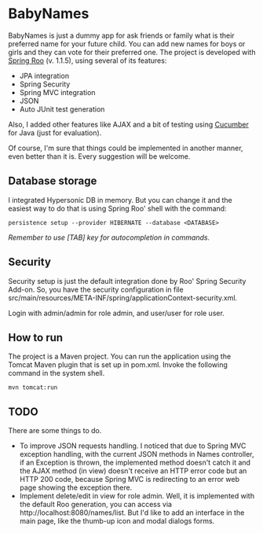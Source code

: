 # BabyNames

BabyNames is just a dummy app for ask friends or family what is their preferred name for your 
future child. You can add new names for boys or girls and they can vote for their preferred 
one. 
The project is developed with [Spring Roo](http://www.springsource.org/spring-roo) (v. 1.1.5), 
using several of its features:

* JPA integration
* Spring Security
* Spring MVC integration
* JSON
* Auto JUnit test generation

Also, I added other features like AJAX and a bit of testing using [Cucumber](http://cukes.info/)
for Java (just for evaluation).

Of course, I'm sure that things could be implemented in another manner, even better than it is. 
Every suggestion will be welcome.

## Database storage

I integrated Hypersonic DB in memory. But you can change it and the easiest way to do that is using Spring
Roo' shell with the command:

``persistence setup --provider HIBERNATE --database <DATABASE>``

*Remember to use [TAB] key for autocompletion in commands.*

## Security

Security setup is just the default integration done by Roo' Spring Security Add-on. So, you have the 
security configuration in file src/main/resources/META-INF/spring/applicationContext-security.xml.

Login with admin/admin for role admin, and user/user for role user.

## How to run

The project is a Maven project. You can run the application using the Tomcat Maven plugin that is set up in 
pom.xml. Invoke the following command in the system shell.

``mvn tomcat:run`` 

## TODO

There are some things to do.

* To improve JSON requests handling. I noticed that due to Spring MVC exception handling, with the current
JSON methods in Names controller, if an Exception is thrown, the implemented method doesn't catch it and
the AJAX method (in view) doesn't receive an HTTP error code but an HTTP 200 code, because Spring MVC is 
redirecting to an error web page showing the exception there.
* Implement delete/edit in view for role admin. Well, it is implemented with the default Roo generation, 
you can access via http://localhost:8080/names/list. But I'd like to add an interface in the main page, 
like the thumb-up icon and modal dialogs forms.